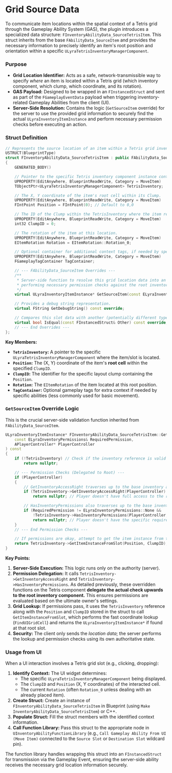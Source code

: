 # Grid Source Data

To communicate item locations within the spatial context of a Tetris grid through the Gameplay Ability System (GAS), the plugin introduces a specialized data structure: `FInventoryAbilityData_SourceTetrisItem`. This struct inherits from the base `FAbilityData_SourceItem` and provides the necessary information to precisely identify an item's root position and orientation within a specific `ULyraTetrisInventoryManagerComponent`.

### Purpose

* **Grid Location Identifier:** Acts as a safe, network-transmissible way to specify _where_ an item is located within a Tetris grid (which inventory component, which clump, which coordinate, and its rotation).
* **GAS Payload:** Designed to be wrapped in an `FInstancedStruct` and sent as part of the `FGameplayEventData` payload when triggering inventory-related Gameplay Abilities from the client (UI).
* **Server-Side Resolution:** Contains the logic (`GetSourceItem` override) for the server to use the provided grid information to securely find the actual `ULyraInventoryItemInstance` and perform necessary permission checks before executing an action.

### Struct Definition

```cpp
// Represents the source location of an item within a Tetris grid inventory for GAS abilities.
USTRUCT(BlueprintType)
struct FInventoryAbilityData_SourceTetrisItem : public FAbilityData_SourceItem // Inherits base interface
{
    GENERATED_BODY()

    // Pointer to the specific Tetris inventory component instance containing the item/slot.
    UPROPERTY(EditAnywhere, BlueprintReadWrite, Category = MoveItem)
    TObjectPtr<ULyraTetrisInventoryManagerComponent> TetrisInventory;

    // The X, Y coordinate of the item's root cell within its Clump.
    UPROPERTY(EditAnywhere, BlueprintReadWrite, Category = MoveItem)
    FIntPoint Position = FIntPoint(0); // Default to 0,0

    // The ID of the Clump within the TetrisInventory where the item resides.
    UPROPERTY(EditAnywhere, BlueprintReadWrite, Category = MoveItem)
    int32 ClumpID = 0;

    // The rotation of the item at this location.
    UPROPERTY(EditAnywhere, BlueprintReadWrite, Category = MoveItem)
    EItemRotation Rotation = EItemRotation::Rotation_0;

    // Optional container for additional context tags, if needed by specific abilities.
    UPROPERTY(EditAnywhere, BlueprintReadWrite, Category = MoveItem)
    FGameplayTagContainer TagContainer;

    // --- FAbilityData_SourceItem Overrides ---
    /**
     * Server-side function to resolve this grid location data into an actual item instance,
     * performing necessary permission checks against the root inventory.
     */
    virtual ULyraInventoryItemInstance* GetSourceItem(const ELyraInventoryPermissions& RequiredPermission, APlayerController* PlayerController) const override;

    // Provides a debug string representation.
    virtual FString GetDebugString() const override;

    // Compares this slot data with another (potentially different type wrapped in FInstancedStruct).
    virtual bool IsEqual(const FInstancedStruct& Other) const override;
    // --- End Overrides ---
};
```

**Key Members:**

* **`TetrisInventory`:** A pointer to the specific `ULyraTetrisInventoryManagerComponent` where the item/slot is located.
* **`Position`:** The (X, Y) coordinate of the item's **root cell** within the specified `ClumpID`.
* **`ClumpID`:** The identifier for the specific layout clump containing the `Position`.
* **`Rotation`:** The `EItemRotation` of the item located at this root position.
* **`TagContainer`:** Optional gameplay tags for extra context if needed by specific abilities (less commonly used for basic movement).

### `GetSourceItem` Override Logic

This is the crucial server-side validation function inherited from `FAbilityData_SourceItem`.

```cpp
ULyraInventoryItemInstance* FInventoryAbilityData_SourceTetrisItem::GetSourceItem(
    const ELyraInventoryPermissions& RequiredPermission,
    APlayerController* PlayerController
) const
{
    if (!TetrisInventory) // Check if the inventory reference is valid
        return nullptr;

    // --- Permission Checks (Delegated to Root) ---
    if (PlayerController)
    {
        // GetInventoryAccessRight traverses up to the base inventory automatically
        if (TetrisInventory->GetInventoryAccessRight(PlayerController) != ELyraInventoryAccessRights::FullAccess)
            return nullptr; // Player doesn't have full access to the root inventory

        // HasInventoryPermissions also traverses up to the base inventory
        if (RequiredPermission != ELyraInventoryPermissions::None &&
            !TetrisInventory->HasInventoryPermissions(PlayerController, RequiredPermission))
            return nullptr; // Player doesn't have the specific required permission on the root inventory
    }
    // --- End Permission Checks ---

    // If permissions are okay, attempt to get the item instance from the grid slot
    return TetrisInventory->GetItemInstanceFromSlot(Position, ClumpID);
}
```

**Key Points:**

1. **Server-Side Execution:** This logic runs only on the authority (server).
2. **Permission Delegation:** It calls `TetrisInventory->GetInventoryAccessRight` and `TetrisInventory->HasInventoryPermissions`. As detailed previously, these overridden functions on the Tetris component **delegate the actual check upwards to the root inventory component.** This ensures permissions are evaluated based on the ultimate owner's settings.
3. **Grid Lookup:** If permissions pass, it uses the `TetrisInventory` reference along with the `Position` and `ClumpID` stored in the struct to call `GetItemInstanceFromSlot`, which performs the fast coordinate lookup (`FindUIGridCell`) and returns the `ULyraInventoryItemInstance*` if found at that root slot.
4. **Security:** The client only sends the _location data_; the server performs the lookup and permission checks using its own authoritative state.

### Usage from UI

When a UI interaction involves a Tetris grid slot (e.g., clicking, dropping):

1. **Identify Context:** The UI widget determines:
   * The specific `ULyraTetrisInventoryManagerComponent` being displayed.
   * The `ClumpID` and `Position` (X, Y coordinates) of the interacted cell.
   * The current `Rotation` (often `Rotation_0` unless dealing with an already placed item).
2. **Create Struct:** Create an instance of `FInventoryAbilityData_SourceTetrisItem` in Blueprint (using `Make InventoryAbilityData_SourceTetrisItem`) or C++.
3. **Populate Struct:** Fill the struct members with the identified context information.
4. **Call Function Library:** Pass this struct to the appropriate node in `UInventoryAbilityFunctionLibrary` (e.g., `Call Gameplay Ability From UI (Move Item)` connected to the `Source Slot` or `Destination Slot` wildcard pin).

The function library handles wrapping this struct into an `FInstancedStruct` for transmission via the Gameplay Event, ensuring the server-side ability receives the necessary grid location information securely.
